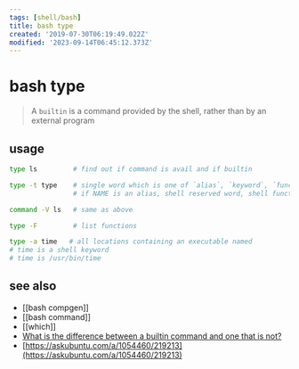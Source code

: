 ```yaml
---
tags: [shell/bash]
title: bash type
created: '2019-07-30T06:19:49.022Z'
modified: '2023-09-14T06:45:12.373Z'
---
```


# bash type

> A `builtin` is a command provided by the shell, rather than by an external program 

## usage

```sh
type ls         # find out if command is avail and if builtin

type -t type    # single word which is one of `alias`, `keyword`, `function`, `builtin`, `file` or ``
                # if NAME is an alias, shell reserved word, shell function, shell builtin, disk file, or not found, respectivel

command -V ls   # same as above

type -F         # list functions

type -a time   # all locations containing an executable named
# time is a shell keyword
# time is /usr/bin/time
```

## see also

- [[bash compgen]]
- [[bash command]]
- [[which]]
- [What is the difference between a builtin command and one that is not?](http://unix.stackexchange.com/a/11456)
- [https://askubuntu.com/a/1054460/219213](https://askubuntu.com/a/1054460/219213)
